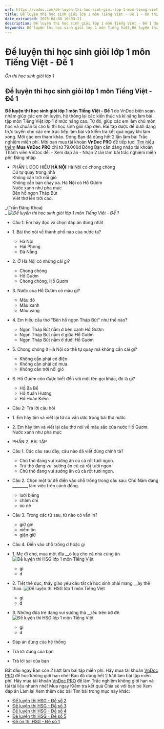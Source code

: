 ```yaml
---
url: https://vndoc.com/de-luyen-thi-hoc-sinh-gioi-lop-1-mon-tieng-viet-de-1-228863
title: Đề luyện thi học sinh giỏi lớp 1 môn Tiếng Việt - Đề 1 - Ôn thi học sinh giỏi lớp 1 - VnDoc.com
date_extracted: 2025-04-08 10:33:21
description: Đề luyện thi học sinh giỏi lớp 1 môn Tiếng Việt - Đề 1 do VnDoc biên soạn gồm các dạng bài tập từ cơ bản đến nâng cao, giúp các em chuẩn bị cho kì thi HSG sắp đến.
keywords: Đề luyện thi học sinh giỏi lớp 1 môn Tiếng Việt,Đề luyện thi học sinh giỏi môn Tiếng Việt 1,Đề luyện thi học sinh giỏi môn Tiếng Việt lớp 1,Đề luyện thi HSG lớp 1 môn Tiếng Việt,Đề luyện thi HSG môn Tiếng Việt 1,Đề luyện thi HSG môn Tiếng Việt lớp 1,đề ôn luyện học sinh giỏi lớp 1 môn Tiếng Việt,đề ôn luyện học sinh giỏi môn tiếng việt lớp 1,ôn luyện học sinh giỏi lớp 1 môn Tiếng Việt,ôn luyện học sinh giỏi môn tiếng việt lớp 1,thi học sinh giỏi lớp 1,thi HSG lớp 1
---
```


# Đề luyện thi học sinh giỏi lớp 1 môn Tiếng Việt - Đề 1
 _Ôn thi học sinh giỏi lớp 1_
## Đề luyện thi học sinh giỏi lớp 1 môn Tiếng Việt - Đề 1
**Đề luyện thi học sinh giỏi lớp 1 môn Tiếng Việt - Đề 1** do VnDoc biên soạn nhằm giúp các em ôn luyện, hệ thống lại các kiến thúc và kĩ năng làm bài tập môn Tiếng Việt lớp 1 ở mức nâng cao. Từ đó, giúp các em làm chủ môn học và chuẩn bị cho kì thi học sinh giỏi sắp đến.
Bài tập được để dưới dạng trực tuyến cho các em trực tiếp làm bài và kiểm tra kết quả ngay khi làm xong. Mời các em tham khảo.
Đóng
Bạn đã dùng hết 2 lần làm bài Trắc nghiệm miễn phí. Mời bạn mua tài khoản **VnDoc PRO** để tiếp tục\! [Tìm hiểu thêm](</pro>)
**Mua VnDoc PRO** chỉ từ 79.000đ
Đóng
Bạn cần đăng nhập tài khoản Thành viên VnDoc để:
\- Xem đáp án
\- Nhận 2 lần làm bài trắc nghiệm miễn phí\!
Đăng nhập 
  * PHẦN I. ĐỌC HIỂU
**HÀ NỘI**
Hà Nội có chong chóng  
Cứ tự quay trong nhà  
Không cần trời nổi gió  
Không cần bạn chạy xa.
Hà Nội có Hồ Gươm  
Nước xanh như pha mực  
Bên hồ ngọn Tháp Bút  
Viết thơ lên trời cao.  

_\(Trần Đăng Khoa\)  
_
_![Đề luyện thi học sinh giỏi lớp 1 môn Tiếng Việt - Đề 1](https://i.vdoc.vn/data/image/2021/03/17/de-luyen-thi-hoc-sinh-gioi-lop-1-mon-tieng-viet-de-1-1.jpg)_
  * Câu 1: Em hãy đọc và chọn đáp án đúng nhất
  * 1\. Bài thơ nói về thành phố nào của nước ta?
    * Hà Nội 
    * Hải Phòng 
    * Đà Nẵng 
  * 2\. Ở Hà Nội có những cái gì?
    * Chong chóng 
    * Hồ Gươm 
    * Chong chóng, Hồ Gươm 
  * 3\. Nước của Hồ Gươm có màu gì?
    * Màu đỏ 
    * Màu xanh 
    * Màu vàng 
  * 4\. Em hiểu câu thơ "Bên hồ ngọn Tháp Bút" như thế nào?
    * Ngọn Tháp Bút nằm ở bên cạnh Hồ Gươm 
    * Ngọn Tháp Bút nằm ở giữa Hồ Gươm 
    * Ngọn Tháp Bút nằm ở dưới Hồ Gươm 
  * 5\. Chong chóng ở Hà Nội có thể tự quay mà không cần cái gì?
    * Không cần phải có điện 
    * Không cần phải có mưa 
    * Không cần trời nổi gió 
  * 6\. Hồ Gươm còn được biết đến với một tên gọi khác, đó là gì?
    * Hồ Ba Bể 
    * Hồ Xuân Hương 
    * Hồ Hoàn Kiếm 
  * Câu 2: Trả lời câu hỏi
  * 1\. Em hãy tìm và viết lại từ có vần ươc trong bài thơ
nước 
  * 2\. Em hãy tìm và viết lại câu thơ nói về màu sắc của nước Hồ Gươm.
Nước xanh như pha mực 
  * PHẦN 2. BÀI TẬP
  * Câu 1. Các câu sau đây, câu nào đã viết đúng chính tả?
    * Chú thỏ đang vui xướng ăn củ cà rốt tươi ngon. 
    * Trú thỏ đang vui sướng ăn củ cà rốt tươi ngon. 
    * Chú thỏ đang vui sướng ăn củ cà rốt tươi ngon. 
  * Câu 2. Chọn một từ để điền vào chỗ trống trong câu sau:
Chú Năm đang \_\_\_\_\_\_\_\_ làm việc trên cánh đồng.
    * lười biếng 
    * chăm chỉ 
    * no nê 
  * Câu 3. Trong các từ sau, từ nào có vần in?
    * giữ gìn 
    * niềm tin 
    * giận giữ 
  * Câu 4. Điền vào chỗ trống d hoặc gi
  * 1\. Mẹ đi chợ, mua một đĩa \_\_ò lụa cho cả nhà cùng ăn
![Đề luyện thi HSG lớp 1 môn Tiếng Việt](https://i.vdoc.vn/data/image/2021/03/17/de-luyen-thi-hoc-sinh-gioi-lop-1-mon-tieng-viet-de-1-2.jpg)
    * gi 
    * d 
  * 2\. Tiết thể dục, thầy giáo yêu cầu tất cả học sinh phải mang \_\_ày thể thao.
![Đề luyện thi HSG lớp 1 môn Tiếng Việt](https://i.vdoc.vn/data/image/2021/03/17/de-luyen-thi-hoc-sinh-gioi-lop-1-mon-tieng-viet-de-1-3.jpg)
    * gi 
    * d 
  * 3\. Những đứa trẻ đang vui sướng thả \_\_iều trên bờ đê.
![Đề luyện thi HSG lớp 1 môn Tiếng Việt](https://i.vdoc.vn/data/image/2021/03/17/de-luyen-thi-hoc-sinh-gioi-lop-1-mon-tieng-viet-de-1-4.jpg)
    * gi 
    * d 

  * Đáp án đúng của hệ thống
  * Trả lời đúng của bạn
  * Trả lời sai của bạn

Bắt đầu ngay
Bạn còn _2_ lượt làm bài tập miễn phí. Hãy mua tài khoản [VnDoc PRO](</pro>) để học không giới hạn nhé\!  Bạn đã dùng hết 2 lượt làm bài tập miễn phí\! Hãy mua tài khoản [VnDoc PRO](</pro>) để làm Trắc nghiệm không giới hạn và tải tài liệu nhanh nhé\!  Mua ngay
Kiểm tra kết quả Chia sẻ với bạn bè Xem đáp án Làm lại
Xem thêm các bài Tìm bài trong mục này khác:
  * [Đề luyện thi HSG - Đề số 2](</de-luyen-thi-hoc-sinh-gioi-lop-1-mon-tieng-viet-de-2-228880>)
  * [Đề luyện thi HSG - Đề số 3](</de-luyen-thi-hoc-sinh-gioi-lop-1-mon-tieng-viet-de-3-228954>)
  * [Đề luyện thi HSG - Đề số 4](</de-luyen-thi-hoc-sinh-gioi-lop-1-mon-tieng-viet-de-4-228963>)
  * [Đề luyện thi HSG - Đề số 5](</de-luyen-thi-hoc-sinh-gioi-lop-1-mon-tieng-viet-de-5-228969>)
  * [Đề ôn thi HSG - Đề số 1](</de-thi-hoc-sinh-gioi-tieng-viet-lop-1-195614>)

